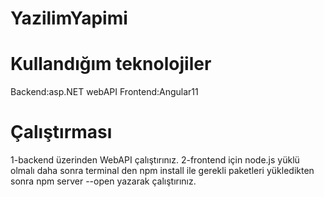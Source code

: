 # YazilimYapimi
# Kullandığım teknolojiler
Backend:asp.NET webAPI
Frontend:Angular11
# Çalıştırması
1-backend üzerinden WebAPI çalıştırınız.
2-frontend için node.js yüklü olmalı daha sonra terminal den npm install ile gerekli paketleri yükledikten sonra npm server --open yazarak çalıştırınız.
